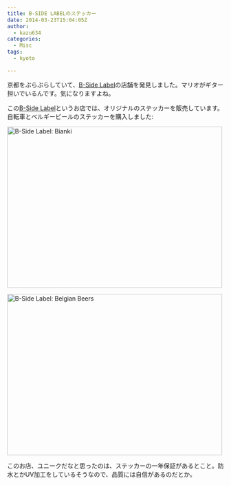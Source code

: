 ```yaml
---
title: B-SIDE LABELのステッカー
date: 2014-03-23T15:04:05Z
author:
  - kazu634
categories:
  - Misc
tags:
  - kyoto

---
```

京都をぶらぶらしていて、<a href="http://www.bside-label.com/" onclick="__gaTracker('send', 'event', 'outbound-article', 'http://www.bside-label.com/', 'B-Side Label');">B-Side Label</a>の店舗を発見しました。マリオがギター担いでいるんです。気になりますよね。

この<a href="http://www.bside-label.com/" onclick="__gaTracker('send', 'event', 'outbound-article', 'http://www.bside-label.com/', 'B-Side Label');">B-Side Label</a>というお店では、オリジナルのステッカーを販売しています。自転車とベルギービールのステッカーを購入しました:

<a href="http://www.flickr.com/photos/42332031@N02/13343686735/" onclick="__gaTracker('send', 'event', 'outbound-article', 'http://www.flickr.com/photos/42332031@N02/13343686735/', '');" title="B-Side Label: Bianki by kazu634, on Flickr"><img class="aligncenter" alt="B-Side Label: Bianki" src="http://farm8.staticflickr.com/7031/13343686735_1a3eeab936.jpg" width="500" height="375" /></a>

<a href="http://www.flickr.com/photos/42332031@N02/13343821733/" onclick="__gaTracker('send', 'event', 'outbound-article', 'http://www.flickr.com/photos/42332031@N02/13343821733/', '');" title="B-Side Label: Belgian Beers by kazu634, on Flickr"><img class="aligncenter" alt="B-Side Label: Belgian Beers" src="http://farm8.staticflickr.com/7245/13343821733_75cd147c8d.jpg" width="500" height="375" /></a>

このお店、ユニークだなと思ったのは、ステッカーの一年保証があるとこと。防水とかUV加工をしているそうなので、品質には自信があるのだとか。

<div class="cgmp-centering-container-handle" align="center">
<div class="google-map-placeholder" id="b8b14a6453167ddb69d624185183b566" style="width: 350px; height: 350px;">
<div align="center" style="background:url('http://blog.kazu634.com/wp-content/plugins/comprehensive-google-map-plugin/assets/css/images/loading.gif') no-repeat 0 0 transparent !important; height:100px; width:100px; position: relative; top: 125px !important;">
</div>
</div>
  
<div class="direction-controls-placeholder" id="direction-controls-placeholder-b8b14a6453167ddb69d624185183b566" style="background: white; width: 350px; margin-top: 5px; border: 1px solid #EBEBEB; display: none; padding: 18px 0 9px 0;">
<div class="d_close-wrapper">
<a id="d_close" href="javascript:void(0)"> <img src="http://blog.kazu634.com/wp-content/plugins/comprehensive-google-map-plugin/assets/css/images/transparent.png" class="close" /> </a>
</div>
    
<div style="" id="travel_modes_div" class="dir-tm kd-buttonbar">
<a tabindex="3" class="kd-button kd-button-left selected" href="javascript:void(0)" id="dir_d_btn" title="By car"> <img class="dir-tm-d" src="http://blog.kazu634.com/wp-content/plugins/comprehensive-google-map-plugin/assets/css/images/transparent.png" /> </a> <a tabindex="3" class="kd-button kd-button-right" href="javascript:void(0)" id="dir_w_btn" title="Walking"> <img class="dir-tm-w" src="http://blog.kazu634.com/wp-content/plugins/comprehensive-google-map-plugin/assets/css/images/transparent.png" /> </a>
</div>
    
<div class="dir-clear">
</div>
    
<div id="dir_wps">
<div id="dir_wp_0" class="dir-wp">
<div class="dir-wp-hl">
<div id="dir_m_0" class="dir-m" style="cursor: -moz-grab;">
<div style="width: 24px; height: 24px; overflow: hidden; position: relative;">
<img style="position: absolute; left: 0px; top: -141px; -moz-user-select: none; border: 0px none; padding: 0px; margin: 0px;" src="http://blog.kazu634.com/wp-content/plugins/comprehensive-google-map-plugin/assets/css/images/directions.png" />
</div>
</div>
          
<div class="dir-input">
<div class="kd-input-text-wrp">
<input type="text" maxlength="2048" tabindex="4" value="" name="a_address" id="a_address" title="Start address" class="wp kd-input-text" autocomplete="off" autocorrect="off" />
</div>
</div>
</div>
</div>
      
<div class="dir-rev-wrapper">
<div id="dir_rev" title="Get reverse directions">
<a id="reverse-btn" href="javascript:void(0)" class="kd-button"> <img class="dir-reverse" src="http://blog.kazu634.com/wp-content/plugins/comprehensive-google-map-plugin/assets/css/images/transparent.png" /> </a>
</div>
</div>
      
<div id="dir_wp_1" class="dir-wp">
<div class="dir-wp-hl">
<div id="dir_m_1" class="dir-m" style="cursor: -moz-grab;">
<div style="width: 24px; height: 24px; overflow: hidden; position: relative;">
<img style="position: absolute; left: 0px; top: -72px; -moz-user-select: none; border: 0px none; padding: 0px; margin: 0px;" src="http://blog.kazu634.com/wp-content/plugins/comprehensive-google-map-plugin/assets/css/images/directions.png" />
</div>
</div>
          
<div class="dir-input">
<div class="kd-input-text-wrp">
<input type="text" maxlength="2048" tabindex="4" value="" name="b_address" id="b_address" title="End address" class="wp kd-input-text" autocomplete="off" autocorrect="off" />
</div>
</div>
</div>
</div>
</div>
    
<div id="dir_controls">
<div class="d_links">
<span id="d_options_toggle"> <a id="d_options_show" class="no-wrap" href="javascript:void(0)" style="display: none !important;">Show options</a> <a id="d_options_hide" class="no-wrap" href="javascript:void(0)" style="display: none !important;">Hide options</a> <b><span style="color: blue">Additional options</span></b> </span>
</div>
      
<div id="d_options" style="margin-bottom: 5px; text-align: left;">
<input type="checkbox" tabindex="5" name="b8b14a6453167ddb69d624185183b566_avoid_hway" id="b8b14a6453167ddb69d624185183b566_avoid_hway" /> <label for="b8b14a6453167ddb69d624185183b566_avoid_hway">Avoid highways</label> <input type="checkbox" tabindex="5" name="b8b14a6453167ddb69d624185183b566_avoid_tolls" id="b8b14a6453167ddb69d624185183b566_avoid_tolls" /> <label for="b8b14a6453167ddb69d624185183b566_avoid_tolls">Avoid tolls</label> <input type="radio" name="b8b14a6453167ddb69d624185183b566_travel_mode" id="b8b14a6453167ddb69d624185183b566_radio_km" /> <label for="b8b14a6453167ddb69d624185183b566_radio_km">KM</label> <input type="radio" name="b8b14a6453167ddb69d624185183b566_travel_mode" id="b8b14a6453167ddb69d624185183b566_radio_miles" checked="checked" /> <label for="b8b14a6453167ddb69d624185183b566_radio_miles">Miles</label>
</div>
      
<div class="dir-sub-cntn">
<button tabindex="6" name="btnG" type="submit" id="d_sub" class="kd-button kd-button-submit">Get Directions</button> <button tabindex="6" name="btnG" type="button" style="display: none;" id="print_sub" class="kd-button kd-button-submit">Print Directions</button>
</div>
</div>
</div>
  
<div id="rendered-directions-placeholder-b8b14a6453167ddb69d624185183b566" style="display: none; border: 1px solid #ddd; width: 350px; margin-top: 10px; direction: ltr; overflow: auto; height: 180px; padding: 5px;" class="rendered-directions-placeholder">
</div>
</div>
